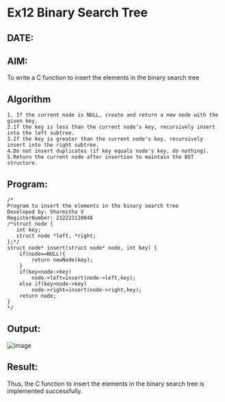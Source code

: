 # Ex12 Binary Search Tree
## DATE:
## AIM:
To write a C function to insert the elements in the binary search tree

## Algorithm
```
1. If the current node is NULL, create and return a new node with the given key.
2.If the key is less than the current node's key, recursively insert into the left subtree.
3.If the key is greater than the current node's key, recursively insert into the right subtree.
4.Do not insert duplicates (if key equals node's key, do nothing).
5.Return the current node after insertion to maintain the BST structure.
```
## Program:
```
/*
Program to insert the elements in the binary search tree
Developed by: Sharmitha V
RegisterNumber: 212223110048
/*struct node {
   int key;
   struct node *left, *right;
};*/
struct node* insert(struct node* node, int key) {
    if(node==NULL){
        return newNode(key);
    }
    if(key<node->key)
        node->left=insert(node->left,key);
    else if(key>node->key)
        node->right=insert(node->right,key);
    return node;
}
*/
```

## Output:

![image](https://github.com/user-attachments/assets/eaeccbee-8d23-4eb7-bc34-3d912d9e37a6)


## Result:
Thus, the C function to insert the elements in the binary search tree is implemented successfully.
